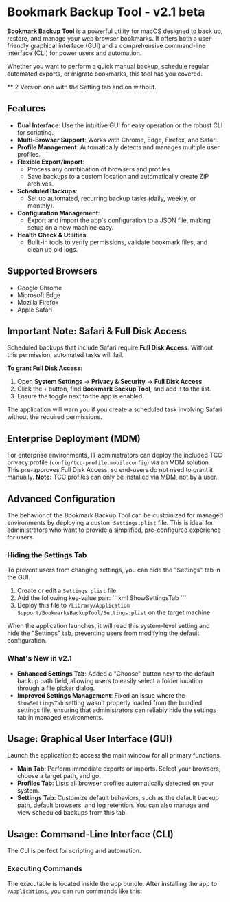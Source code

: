 # Bookmark Backup Tool - v2.1 beta

**Bookmark Backup Tool** is a powerful utility for macOS designed to back up, restore, and manage your web browser bookmarks. It offers both a user-friendly graphical interface (GUI) and a comprehensive command-line interface (CLI) for power users and automation.

Whether you want to perform a quick manual backup, schedule regular automated exports, or migrate bookmarks, this tool has you covered.

** 2 Version one with the Setting tab and on without.

## Features

- **Dual Interface**: Use the intuitive GUI for easy operation or the robust CLI for scripting.
- **Multi-Browser Support**: Works with Chrome, Edge, Firefox, and Safari.
- **Profile Management**: Automatically detects and manages multiple user profiles.
- **Flexible Export/Import**:
    - Process any combination of browsers and profiles.
    - Save backups to a custom location and automatically create ZIP archives.
- **Scheduled Backups**:
    - Set up automated, recurring backup tasks (daily, weekly, or monthly).
- **Configuration Management**:
    - Export and import the app's configuration to a JSON file, making setup on a new machine easy.
- **Health Check & Utilities**:
    - Built-in tools to verify permissions, validate bookmark files, and clean up old logs.

## Supported Browsers

- Google Chrome
- Microsoft Edge
- Mozilla Firefox
- Apple Safari

## Important Note: Safari & Full Disk Access

Scheduled backups that include Safari require **Full Disk Access**. Without this permission, automated tasks will fail.

**To grant Full Disk Access:**
1.  Open **System Settings** → **Privacy & Security** → **Full Disk Access**.
2.  Click the `+` button, find **Bookmark Backup Tool**, and add it to the list.
3.  Ensure the toggle next to the app is enabled.

The application will warn you if you create a scheduled task involving Safari without the required permissions.

## Enterprise Deployment (MDM)

For enterprise environments, IT administrators can deploy the included TCC privacy profile (`config/tcc-profile.mobileconfig`) via an MDM solution. This pre-approves Full Disk Access, so end-users do not need to grant it manually. **Note:** TCC profiles can only be installed via MDM, not by a user.

## Advanced Configuration

The behavior of the Bookmark Backup Tool can be customized for managed environments by deploying a custom `Settings.plist` file. This is ideal for administrators who want to provide a simplified, pre-configured experience for users.

### Hiding the Settings Tab

To prevent users from changing settings, you can hide the "Settings" tab in the GUI.

1.  Create or edit a `Settings.plist` file.
2.  Add the following key-value pair:
\`\`\`xml
    <key>ShowSettingsTab</key>
    <false/>
\`\`\`
3.  Deploy this file to `/Library/Application Support/BookmarksBackupTool/Settings.plist` on the target machine.

When the application launches, it will read this system-level setting and hide the "Settings" tab, preventing users from modifying the default configuration.

### What's New in v2.1

- **Enhanced Settings Tab**: Added a "Choose" button next to the default backup path field, allowing users to easily select a folder location through a file picker dialog.
- **Improved Settings Management**: Fixed an issue where the `ShowSettingsTab` setting wasn't properly loaded from the bundled settings file, ensuring that administrators can reliably hide the settings tab in managed environments.

## Usage: Graphical User Interface (GUI)

Launch the application to access the main window for all primary functions.

- **Main Tab**: Perform immediate exports or imports. Select your browsers, choose a target path, and go.
- **Profiles Tab**: Lists all browser profiles automatically detected on your system.
- **Settings Tab**: Customize default behaviors, such as the default backup path, default browsers, and log retention. You can also manage and view scheduled backups from this tab.

## Usage: Command-Line Interface (CLI)

The CLI is perfect for scripting and automation.

### Executing Commands

The executable is located inside the app bundle. After installing the app to `/Applications`, you can run commands like this:
